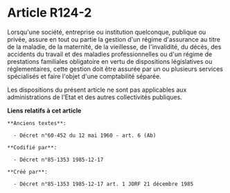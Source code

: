 # Article R124-2

Lorsqu'une société, entreprise ou institution quelconque, publique ou privée, assure en tout ou partie la gestion d'un régime
d'assurance au titre de la maladie, de la maternité, de la vieillesse, de l'invalidité, du décès, des accidents du travail et
des maladies professionnelles ou d'un régime de prestations familiales obligatoire en vertu de dispositions législatives ou
réglementaires, cette gestion doit être assurée par un ou plusieurs services spécialisés et faire l'objet d'une comptabilité
séparée.

Les dispositions du présent article ne sont pas applicables aux administrations de l'Etat et des autres collectivités
publiques.

**Liens relatifs à cet article**

	**Anciens textes**:

	  - Décret n°60-452 du 12 mai 1960 - art. 6 (Ab)

	**Codifié par**:

	  - Décret n°85-1353 1985-12-17

	**Créé par**:

	  - Décret n°85-1353 1985-12-17 art. 1 JORF 21 décembre 1985
